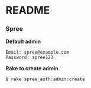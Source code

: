 # README

### Spree
**Default admin**
```
Email: spree@example.com
Password: spree123
```

**Rake to create admin**
```
$ rake spree_auth:admin:create
```



